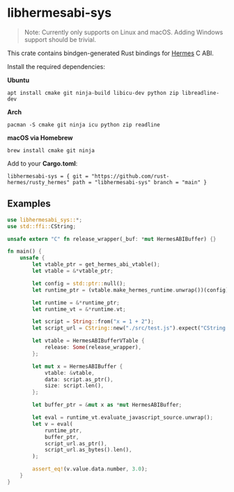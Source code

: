 # libhermesabi-sys

> Note: Currently only supports on Linux and macOS. Adding Windows support should be trivial.

This crate contains bindgen-generated Rust bindings for [Hermes](https://hermesengine.dev) C ABI.

Install the required dependencies:

**Ubuntu**

```
apt install cmake git ninja-build libicu-dev python zip libreadline-dev
```

**Arch**

```
pacman -S cmake git ninja icu python zip readline
```

**macOS via Homebrew**

```
brew install cmake git ninja
```

Add to your **Cargo.toml**:

```
libhermesabi-sys = { git = "https://github.com/rust-hermes/rusty_hermes" path = "libhermesabi-sys" branch = "main" }
```

## Examples

```rust
use libhermesabi_sys::*;
use std::ffi::CString;

unsafe extern "C" fn release_wrapper(_buf: *mut HermesABIBuffer) {}

fn main() {
    unsafe {
        let vtable_ptr = get_hermes_abi_vtable();
        let vtable = &*vtable_ptr;

        let config = std::ptr::null();
        let runtime_ptr = (vtable.make_hermes_runtime.unwrap())(config);

        let runtime = &*runtime_ptr;
        let runtime_vt = &*runtime.vt;

        let script = String::from("x = 1 + 2");
        let script_url = CString::new("./src/test.js").expect("CString::new failed");

        let vtable = HermesABIBufferVTable {
            release: Some(release_wrapper),
        };

        let mut x = HermesABIBuffer {
            vtable: &vtable,
            data: script.as_ptr(),
            size: script.len(),
        };

        let buffer_ptr = &mut x as *mut HermesABIBuffer;

        let eval = runtime_vt.evaluate_javascript_source.unwrap();
        let v = eval(
            runtime_ptr,
            buffer_ptr,
            script_url.as_ptr(),
            script_url.as_bytes().len(),
        );

        assert_eq!(v.value.data.number, 3.0);
    }
}
```
